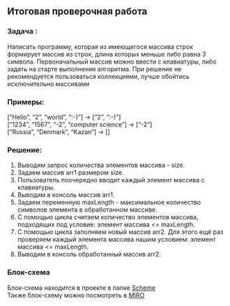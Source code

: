 ## Итоговая проверочная работа

### Задача :
Написать программу, которая из имеющегося массива строк формирует массив из строк, длина которых меньше либо равна 3 символа. Первоначальный массив можно ввести с клавиатуры, либо задать на старте выполнения алгоритма. При решение не рекомендуется пользоваться коллекциями, лучше обойтись исключительно массивами

### Примеры:
[“Hello”, “2”, “world”, “:-)”] → [“2”, “:-)”]  
[“1234”, “1567”, “-2”, “computer science”] → [“-2”]  
[“Russia”, “Denmark”, “Kazan”] → []

### Решение:
1. Выводим запрос количества элементов массива - size.
2. Задаем массив arr1 размером size.
3. Пользователь поочередно вводит каждый элемент массива с клавиатуры.
4. Выводим в консоль массив arr1.
5. Задаем переменную maxLength - максимальное количество символов элемента в обработанном массиве.
6. С помощью цикла считаем количество элементов массива, подходящих под условие: элемент массива <= maxLength.
7. С помощью цикла заполняем новый массив arr2. Для этого ещё раз проверяем каждый элемента массива нашим условием: элемент массива <= maxLength.
8. Выводим в консоль обработанный массив arr2.

### Блок-схема
Блок-схема находится в проекте в папке [Scheme](https://github.com/alex-ush/final-work/tree/main/Scheme)  
Также блок-схему можно посмотреть в [MIRO](https://miro.com/app/board/uXjVMd98Afo=/?share_link_id=669028419450)
